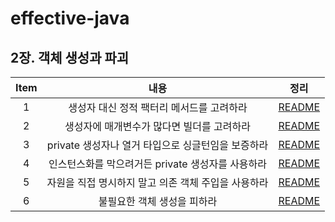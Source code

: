 # effective-java

## 2장. 객체 생성과 파괴

| Item |               내용                |                              정리                              |
|:----:|:-------------------------------:|:------------------------------------------------------------:|
|  1   |     생성자 대신 정적 팩터리 메서드를 고려하라     |     [README](chapter02/item1_생성자_대신_정적_팩터리_메서드를_고려하라.md)     |
|  2   |     생성자에 매개변수가 많다면 빌더를 고려하라     |     [README](chapter02/item2_생성자에_매개변수가_많다면_빌더를_고려하라.md)     |
|  3   | private 생성자나 열거 타입으로 싱글턴임을 보증하라 | [README](chapter02/item3_private_생성자나_열거_타입으로_싱글턴임을_보증하라.md) |
|  4   | 인스턴스화를 막으려거든 private 생성자를 사용하라  | [README](chapter02/item4_인스턴스화를_막으려거든_private_생성자를_사용하라.md)  |
|  5   |  자원을 직접 명시하지 말고 의존 객체 주입을 사용하라  |  [README](chapter02/item5_자원을_직접_명시하지_말고_의존_객체_주입을_사용하라.md)  |
|  6   |         불필요한 객체 생성을 피하라         |         [README](chapter02/item6_불필요한_객체_생성을_피하라.md)         |
